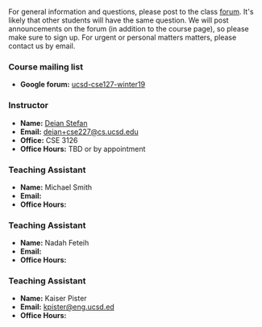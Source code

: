 For general information and questions, please post to the class
[forum](https://groups.google.com/forum/#!forum/ucsd-cse127-winter19).  It's
likely that other students will have the same question. We will post
announcements on the forum (in addition to the course page), so please make
sure to sign up.  For urgent or personal matters matters, please contact us by
email.

### Course mailing list

- **Google forum:** [ucsd-cse127-winter19](https://groups.google.com/forum/#!forum/ucsd-cse127-winter19)

### Instructor

- **Name:** [Deian Stefan](https://cseweb.ucsd.edu/~dstefan/)
- **Email:** <deian+cse227@cs.ucsd.edu>
- **Office:** CSE 3126 
- **Office Hours:** TBD or by appointment

### Teaching Assistant

- **Name:** Michael Smith 
- **Email:** 
- **Office Hours:** 

### Teaching Assistant

- **Name:** Nadah Feteih
- **Email:** 
- **Office Hours:** 

### Teaching Assistant

- **Name:** Kaiser Pister
- **Email:** <kpister@eng.ucsd.ed>
- **Office Hours:** 
